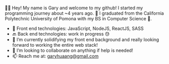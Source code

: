 🙋‍♂️ Hey! My name is Gary and welcome to my github! I started my programming journey about ~4 years ago.
🏫 I graduated from the California Polytechnic University of Pomona with my BS in Computer Science 🧠.
- 🐥 Front end technologies: JavaScript, NodeJS, ReactJS, SASS
- 🔙 Back end technologies: work in progress 😓
- 🌱 I’m currently solidifying my front end background and really looking forward to working the entire web stack!
- 💞️ I’m looking to collaborate on anything if help is needed!
- 📫 Reach me at: garyhuaang@gmail.com

<!---
garyhuaang/garyhuaang is a ✨ special ✨ repository because its `README.md` (this file) appears on your GitHub profile.
You can click the Preview link to take a look at your changes.
--->
